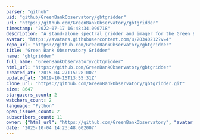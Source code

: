 ```yaml
---
parser: "github"
uid: "github/GreenBankObservatory/gbtgridder"
url: "https://github.com/GreenBankObservatory/gbtgridder"
timestamp: "2022-07-17 16:48:34.090718"
description: "A stand-alone spectral gridder and imager for the Green Bank Telescope"
avatar: "https://avatars.githubusercontent.com/u/20340212?v=4"
repo_url: "https://github.com/GreenBankObservatory/gbtgridder"
title: "Green Bank Observatory Gridder"
name: "gbtgridder"
full_name: "GreenBankObservatory/gbtgridder"
html_url: "https://github.com/GreenBankObservatory/gbtgridder"
created_at: "2015-04-27T15:28:00Z"
updated_at: "2019-10-15T13:55:31Z"
clone_url: "https://github.com/GreenBankObservatory/gbtgridder.git"
size: 8647
stargazers_count: 2
watchers_count: 2
language: "Python"
open_issues_count: 2
subscribers_count: 11
owner: {"html_url": "https://github.com/GreenBankObservatory", "avatar_url": "https://avatars.githubusercontent.com/u/20340212?v=4", "login": "GreenBankObservatory", "type": "Organization"}
date: "2025-10-04 14:23:48.602007"
---
```

